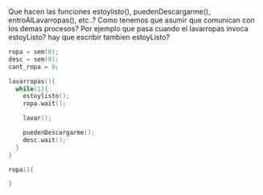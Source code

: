 Que hacen las funciones estoylisto(), puedenDescargarme(), entroAlLavarropas(), etc..?
Como tenemos que asumir que comunican con los demas procesos?
Por ejemplo que pasa cuando el lavarropas invoca estoyListo? hay que escribir tambien estoyListo?

```C
ropa = sem(0);
desc = sem(0);
cant_ropa = 0;

lavarropas(){
  while(1){
    estoylisto();
    ropa.wait();

    lavar();

    puedenDescargarme();
    desc.wait();
  }
}

ropa(){

}
```